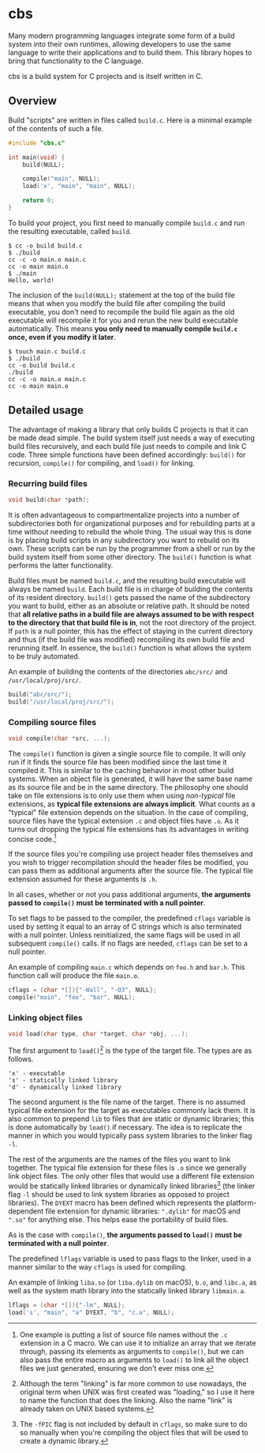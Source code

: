 # cbs

Many modern programming languages integrate some form of a build system into their own runtimes, allowing developers to use the same language to write their applications and to build them. This library hopes to bring that functionality to the C language.

cbs is a build system for C projects and is itself written in C.

## Overview

Build "scripts" are written in files called `build.c`. Here is a minimal example of the contents of such a file.

```c
#include "cbs.c"

int main(void) {
	build(NULL);

	compile("main", NULL);
	load('x', "main", "main", NULL);

	return 0;
}
```

To build your project, you first need to manually compile `build.c` and run the resulting executable, called `build`.

```console
$ cc -o build build.c
$ ./build
cc -c -o main.o main.c                                                                                                                   
cc -o main main.o
$ ./main
Hello, world!
```

The inclusion of the `build(NULL);` statement at the top of the build file means that when you modify the build file after compiling the build executable, you don't need to recompile the build file again as the old executable will recompile it for you and rerun the new build executable automatically. This means **you only need to manually compile `build.c` once, even if you modify it later**.

```console
$ touch main.c build.c
$ ./build
cc -o build build.c
./build
cc -c -o main.o main.c
cc -o main main.o
```

## Detailed usage

The advantage of making a library that only builds C projects is that it can be made dead simple. The build system itself just needs a way of executing build files recursively, and each build file just needs to compile and link C code. Three simple functions have been defined accordingly: `build()` for recursion, `compile()` for compiling, and `load()` for linking.

### Recurring build files

```c
void build(char *path);
```

It is often advantageous to compartmentalize projects into a number of subdirectories both for organizational purposes and for rebuilding parts at a time without needing to rebuild the whole thing. The usual way this is done is by placing build scripts in any subdirectory you want to rebuild on its own. These scripts can be run by the programmer from a shell or run by the build system itself from some other directory. The `build()` function is what performs the latter functionality.

Build files must be named `build.c`, and the resulting build executable will always be named `build`. Each build file is in charge of building the contents of its resident directory. `build()` gets passed the name of the subdirectory you want to build, either as an absolute or relative path. It should be noted that **all relative paths in a build file are always assumed to be with respect to the directory that that build file is in**, not the root directory of the project. If `path` is a null pointer, this has the effect of staying in the current directory and thus (if the build file was modified) recompiling its own build file and rerunning itself. In essence, the `build()` function is what allows the system to be truly automated.

An example of building the contents of the directories `abc/src/` and `/usr/local/proj/src/`.

```c
build("abc/src/");
build("/usr/local/proj/src/");
```

### Compiling source files

```c
void compile(char *src, ...);
```

The `compile()` function is given a single source file to compile. It will only run if it finds the source file has been modified since the last time it compiled it. This is similar to the caching behavior in most other build systems. When an object file is generated, it will have the same base name as its source file and be in the same directory. The philosophy one should take on file extensions is to only use them when using *non-typical* file extensions, as **typical file extensions are always implicit**. What counts as a "typical" file extension depends on the situation. In the case of compiling, source files have the typical extension `.c` and object files have `.o`. As it turns out dropping the typical file extensions has its advantages in writing concise code.[^1]

[^1]: One example is putting a list of source file names without the `.c` extension in a C macro. We can use it to initialize an array that we iterate through, passing its elements as arguments to `compile()`, but we can also pass the entire macro as arguments to `load()` to link all the object files we just generated, ensuring we don't ever miss one.

If the source files you're compiling use project header files themselves and you wish to trigger recompilation should the header files be modified, you can pass them as additional arguments after the source file. The typical file extension assumed for these arguments is `.h`.

In all cases, whether or not you pass additional arguments, **the arguments passed to `compile()` must be terminated with a null pointer**.

To set flags to be passed to the compiler, the predefined `cflags` variable is used by setting it equal to an array of C strings which is also terminated with a null pointer. Unless reinitialized, the same flags will be used in all subsequent `compile()` calls. If no flags are needed, `cflags` can be set to a null pointer.

An example of compiling `main.c` which depends on `foo.h` and `bar.h`. This function call will produce the file `main.o`.

```c
cflags = (char *[]){"-Wall", "-O3", NULL};
compile("main", "foo", "bar", NULL);
```

### Linking object files

```c
void load(char type, char *target, char *obj, ...);
```

The first argument to `load()`[^2] is the type of the target file. The types are as follows.

[^2]: Although the term "linking" is far more common to use nowadays, the original term when UNIX was first created was "loading," so I use it here to name the function that does the linking. Also the name "link" is already taken on UNIX based systems.

```
'x' - executable
's' - statically linked library
'd' - dynamically linked library
```

The second argument is the file name of the target. There is no assumed typical file extension for the target as executables commonly lack them. It is also common to prepend `lib` to files that are static or dynamic libraries; this is done automatically by `load()` if necessary. The idea is to replicate the manner in which you would typically pass system libraries to the linker flag `-l`.

The rest of the arguments are the names of the files you want to link together. The typical file extension for these files is `.o` since we generally link object files. The only other files that would use a different file extension would be statically linked libraries or dynamically linked libraries[^3] (the linker flag `-l` should be used to link system libraries as opposed to project libraries). The `DYEXT` macro has been defined which represents the platform-dependent file extension for dynamic libraries: `".dylib"` for macOS and `".so"` for anything else. This helps ease the portability of build files.

[^3]: The `-fPIC` flag is not included by default in `cflags`, so make sure to do so manually when you're compiling the object files that will be used to create a dynamic library.

As is the case with `compile()`, **the arguments passed to `load()` must be terminated with a null pointer**.

The predefined `lflags` variable is used to pass flags to the linker, used in a manner similar to the way `cflags` is used for compiling.

An example of linking `liba.so` (or `liba.dylib` on macOS), `b.o`, and `libc.a`, as well as the system math library into the statically linked library `libmain.a`.

```c
lflags = (char *[]){"-lm", NULL};
load('s', "main", "a" DYEXT, "b", "c.a", NULL);
```
